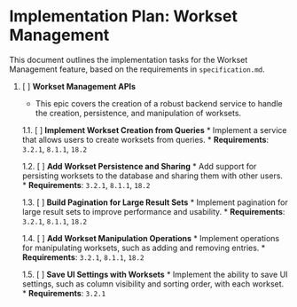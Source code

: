 # Implementation Plan: Workset Management

This document outlines the implementation tasks for the Workset Management feature, based on the requirements in `specification.md`.

1.  [ ] **Workset Management APIs**
    *   This epic covers the creation of a robust backend service to handle the creation, persistence, and manipulation of worksets.

    1.1. [ ] **Implement Workset Creation from Queries**
        *   Implement a service that allows users to create worksets from queries.
        *   **Requirements**: `3.2.1`, `8.1.1`, `18.2`

    1.2. [ ] **Add Workset Persistence and Sharing**
        *   Add support for persisting worksets to the database and sharing them with other users.
        *   **Requirements**: `3.2.1`, `8.1.1`, `18.2`

    1.3. [ ] **Build Pagination for Large Result Sets**
        *   Implement pagination for large result sets to improve performance and usability.
        *   **Requirements**: `3.2.1`, `8.1.1`, `18.2`

    1.4. [ ] **Add Workset Manipulation Operations**
        *   Implement operations for manipulating worksets, such as adding and removing entries.
        *   **Requirements**: `3.2.1`, `8.1.1`, `18.2`

    1.5. [ ] **Save UI Settings with Worksets**
        *   Implement the ability to save UI settings, such as column visibility and sorting order, with each workset.
        *   **Requirements**: `3.2.1`